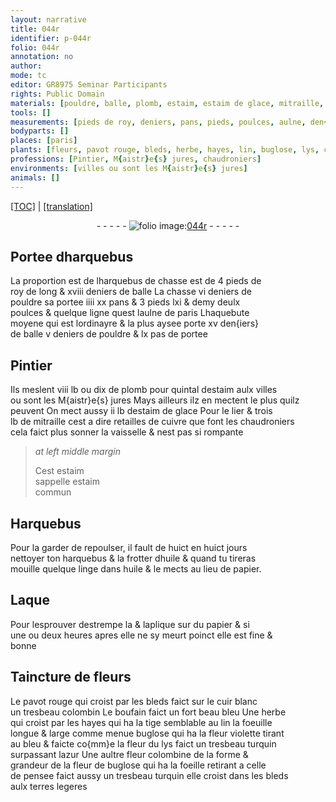 ```yaml
---
layout: narrative
title: 044r
identifier: p-044r
folio: 044r
annotation: no
author:
mode: tc
editor: GR8975 Seminar Participants
rights: Public Domain
materials: [pouldre, balle, plomb, estaim, estaim de glace, mitraille, retailles de cuivre que font les chaudroniers, cuivre, estaim commun, huile, linge, papier, Laque, cuir blanc, boufain]
tools: []
measurements: [pieds de roy, deniers, pans, pieds, poulces, aulne, den{iers}, pas, lb, quintal, huict en huict jours, une ou deux heures]
bodyparts: []
places: [paris]
plants: [fleurs, pavot rouge, bleds, herbe, hayes, lin, buglose, lys, colombine, pensee]
professions: [Pintier, M{aistr}e{s} jures, chaudroniers]
environments: [villes ou sont les M{aistr}e{s} jures]
animals: []
---
```


<p><a href="{{ site.baseurl }}/diplomatic/">[TOC]</a> | <a href="{{ site.baseurl }}/texts/p-044r_tl/" target="_blank">[translation]</a></p><div class="folio" align="center">- - - - - <a href="http://gallica.bnf.fr/ark:/12148/btv1b10500001g/f93.image" target="_blank"><img src="https://cu-mkp.github.io/2017-workshop-edition/assets/photo-icon.png" alt="folio image: " style="display:inline-block; margin-bottom:-3px;"/>044r</a> - - - - - </div>  
  

## Portee dharquebus

 
La proportion <span class="del">est</span> de lharquebus de chasse est de 4 <span class="ms">pieds de<br/> roy</span> de long & xviii <span class="ms">deniers</span> de balle La chasse vi <span class="ms">deniers</span> de<br/> <span class="m">pouldre</span> sa portee iiii xx <span class="ms">pans</span> & 3 <span class="ms">pieds</span> <span class="del">lxi</span> & demy deulx<br/> <span class="ms">poulces</span> & quelque ligne quest l<span class="ms">aulne</span> de <span class="pl">paris</span> Lhaquebute<br/> moyene qui est lordinayre & la plus aysee porte xv <span class="ms">den{iers}</span><br/> de <span class="m">balle</span> v <span class="ms">deniers</span> de <span class="m">pouldre</span> & lx <span class="ms">pas</span> de portee
 
 
  

## <span class="pro">Pintier</span>

 
Ils meslent viii <span class="ms">lb</span> <span class="add">ou dix</span> de <span class="m">plomb</span> pour <span class="ms">quintal</span> d<span class="m">estaim</span> aulx <span class="env">villes<br/> ou sont les <span class="pro">M{aistr}e{s} jures</span></span> Mays ailleurs ilz en mectent le plus quilz<br/> peuvent On mect aussy ii <span class="ms">lb</span> d<span class="m">estaim de glace</span> Pour le lier & trois<br/> <span class="ms">lb</span> de <span class="m">mitraille</span> cest a dire <span class="m">retailles de <span class="m">cuivre</span> que font les <span class="pro">chaudroniers</span></span><br/> cela faict plus <span class="sn">sonner</span> la vaisselle & nest pas si rompante
 
> *at left middle margin*
> 
> 
>   Cest <span class="m">estaim</span><br/> sappelle <span class="m">estaim<br/> commun</span>
 
 
  

## Harquebus

 
Pour la garder de repoulser, il fault de <span class="ms">huict en huict jours</span><br/> nettoyer ton harquebus & la frotter d<span class="m">huile</span> & quand tu tireras<br/> mouille quelque <span class="m">linge</span> dans <span class="m">huile</span> & le mects au lieu de <span class="m">papier</span>.
 
 
  

## <span class="m">Laque</span>

 
Pour lesprouver destrempe la & laplique sur du <span class="m">papier</span> & si<br/> <span class="ms">une ou deux heures</span> apres elle ne sy meurt poinct elle est fine &<br/> bonne
 
 
  

## Taincture de <span class="pa">fleurs</span>

 
Le <span class="pa">pavot rouge</span> qui croist par les <span class="pa">bleds</span> faict sur le <span class="m">cuir blanc</span><br/> un tresbeau colombin Le <span class="m">boufain</span> faict un fort beau bleu Une <span class="pa">herbe</span><br/> qui croist par les <span class="pa">hayes</span> qui ha la tige semblable au <span class="pa">lin</span> la foeuille<br/> longue & large comme menue <span class="pa">buglose</span> qui ha la fleur violette tirant<br/> au bleu & faicte co{mm}e la fleur du <span class="pa">lys</span> faict un tresbeau turquin<br/> surpassant lazur Une aultre fleur <span class="pa">colombine</span> de la forme &<br/> grandeur de la fleur de <span class="pa">buglose</span> qui ha la foeille retirant a celle<br/> de <span class="pa">pensee</span> faict aussy un tresbeau turquin elle croist dans les <span class="pa">bleds</span><br/> aulx terres legeres
 
